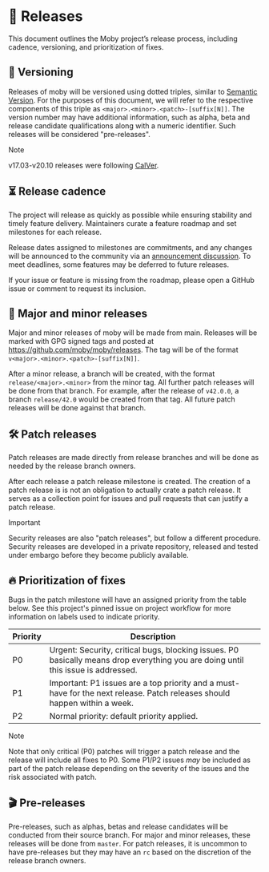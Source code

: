 # 🚀 Releases

This document outlines the Moby project’s release process, including cadence, versioning, and prioritization of fixes.

## 📌 Versioning

Releases of moby will be versioned using dotted triples, similar to
[Semantic Version](http://semver.org/). For the purposes of this document, we
will refer to the respective components of this triple as
`<major>.<minor>.<patch>-[suffix[N]]`. The version number may have additional
information, such as alpha, beta and release candidate qualifications along with
a numeric identifier. Such releases will be considered "pre-releases".

> [!NOTE]
> v17.03-v20.10 releases were following [CalVer](https://calver.org/).

## ⏳ Release cadence

The project will release as quickly as possible while ensuring stability and
timely feature delivery. Maintainers curate a feature roadmap and set milestones
for each release.

Release dates assigned to milestones are commitments, and any changes will be
announced to the community via an
[announcement discussion](https://github.com/moby/moby/discussions/categories/announcements).
To meet deadlines, some features may be deferred to future releases.

If your issue or feature is missing from the roadmap, please open a GitHub issue
or comment to request its inclusion.

## 🎯 Major and minor releases

Major and minor releases of moby will be made from main. Releases will be marked
with GPG signed tags and posted at https://github.com/moby/moby/releases. The
tag will be of the format `v<major>.<minor>.<patch>-[suffix[N]]`.

After a minor release, a branch will be created, with the format
`release/<major>.<minor>` from the minor tag. All further patch releases will be
done from that branch. For example, after the release of `v42.0.0`, a branch
`release/42.0` would be created from that tag. All future patch releases will be
done against that branch.

## 🛠️ Patch releases

Patch releases are made directly from release branches and will be done as needed
by the release branch owners.

After each release a patch release milestone is created. The creation of a patch
release is is not an obligation to actually crate a patch release. It serves as
a collection point for issues and pull requests that can justify a patch
release.

> [!IMPORTANT] 
> Security releases are also "patch releases", but follow a
> different procedure. Security releases are developed in a private repository,
> released and tested under embargo before they become publicly available.

## 🔥 Prioritization of fixes

Bugs in the patch milestone will have an assigned priority from the table below.
See this project's pinned issue on project workflow for more information on
labels used to indicate priority.

| Priority | Description                                                                                                                       |
| -------- | --------------------------------------------------------------------------------------------------------------------------------- |
| P0       | Urgent: Security, critical bugs, blocking issues. P0 basically means drop everything you are doing until this issue is addressed. |
| P1       | Important: P1 issues are a top priority and a must-have for the next release. Patch releases should happen within a week.         |
| P2       | Normal priority: default priority applied.                                                                                        |

> [!NOTE]
> Note that only critical (P0) patches will trigger a patch release and
> the release will include all fixes to P0. Some P1/P2 issues _may_ be included
> as part of the patch release depending on the severity of the issues and the
> risk associated with patch.

## 🎬 Pre-releases

Pre-releases, such as alphas, betas and release candidates will be conducted
from their source branch. For major and minor releases, these releases will be
done from `master`. For patch releases, it is uncommon to have pre-releases but
they may have an `rc` based on the discretion of the release branch owners.
